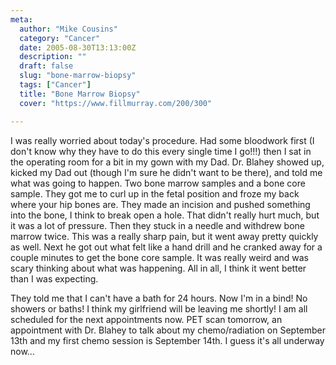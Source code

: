 ```yaml
---
meta:
  author: "Mike Cousins"
  category: "Cancer"
  date: 2005-08-30T13:13:00Z
  description: ""
  draft: false
  slug: "bone-marrow-biopsy"
  tags: ["Cancer"]
  title: "Bone Marrow Biopsy"
  cover: "https://www.fillmurray.com/200/300"

---
```


I was really worried about today's procedure. Had some bloodwork first (I don't
know why they have to do this every single time I go!!!) then I sat in the
operating room for a bit in my gown with my Dad. Dr. Blahey showed up, kicked my
Dad out (though I'm sure he didn't want to be there), and told me what was going
to happen. Two bone marrow samples and a bone core sample. They got me to curl
up in the fetal position and froze my back where your hip bones are. They made
an incision and pushed something into the bone, I think to break open a hole.
That didn't really hurt much, but it was a lot of pressure. Then they stuck in a
needle and withdrew bone marrow twice. This was a really sharp pain, but it went
away pretty quickly as well. Next he got out what felt like a hand drill and he
cranked away for a couple minutes to get the bone core sample. It was really
weird and was scary thinking about what was happening. All in all, I think it
went better than I was expecting.

They told me that I can't have a bath for 24 hours. Now I'm in a bind! No
showers or baths! I think my girlfriend will be leaving me shortly! I am all
scheduled for the next appointments now. PET scan tomorrow, an appointment with
Dr. Blahey to talk about my chemo/radiation on September 13th and my first chemo
session is September 14th. I guess it's all underway now...